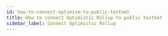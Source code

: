 ```yaml
---
id: how-to-connect-optimism-to-public-testnet
title: How to connect Optimistic Rollup to public testnet 
sidebar_label: Connect Optimistic Rollup
---
```


